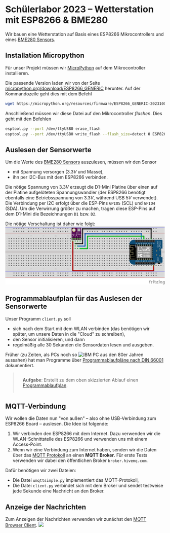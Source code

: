 # Schülerlabor 2023 – Wetterstation mit ESP8266 & BME280
Wir bauen eine Wetterstation auf Basis eines ESP8266 Mikrocontrollers und eines [BME280 Sensors](https://www.bosch-sensortec.com/products/environmental-sensors/humidity-sensors-bme280/).

## Installation Micropython
Für unser Projekt müssen wir [MicroPython](https://micropython.org) auf dem Mikrocontroller installieren.

Die passende Version laden wir von der Seite
[micropython.org/download/ESP8266_GENERIC](https://micropython.org/download/ESP8266_GENERIC)
herunter. Auf der Kommandozeile geht dies mit dem Befehl
```bash
wget https://micropython.org/resources/firmware/ESP8266_GENERIC-20231005-v1.21.0.bin
```

Anschließend müssen wir diese Datei auf den Mikrocontroller *flashen*. Dies geht mit den Befehlen
```bash
esptool.py --port /dev/ttyUSB0 erase_flash
esptool.py --port /dev/ttyUSB0 write_flash --flash_size=detect 0 ESP8266_GENERIC-20231005-v1.21.0.bin
```


## Auslesen der Sensorwerte
Um die Werte des [BME280 Sensors](https://www.bosch-sensortec.com/products/environmental-sensors/humidity-sensors-bme280/) auszulesen, müssen wir den Sensor
- mit Spannung versorgen ($3.3 V$ und Masse),
- ihn per I2C-Bus mit dem ESP8266 verbinden.

Die nötige Spannung von $3.3V$ erzeugt die D1-Mini Platine über einen auf der Platine aufgelöteten Spannungswandler (der ESP8266 benötigt ebenfalls eine Betriebsspannung von $3.3 V$, während USB $5 V$ verwendet).
Die Verbindung per I2C erfolgt über die ESP-Pins `GPIO5` (SCL) und `GPIO4` (SDA). Um die Verwirrung größer zu machen, tragen diese ESP-Pins auf dem D1-Mini die Bezeichnungen `D1` bzw. `D2`. 

Die nötige Verschaltung ist daher wie folgt:
![Schaltplan](D1_BME280_Steckplatine.png)

## Programmablaufplan für das Auslesen der Sensorwerte

Unser Programm `client.py` soll 
- sich nach dem Start mit dem WLAN verbinden (das benötigen wir später, um unsere Daten in die "Cloud" zu schreiben),
- den Sensor initialisieren, und dann
- regelmäßig alle 30 Sekunden die Sensordaten lesen und ausgeben.

Früher (zu Zeiten, als PCs noch so
![IBM PC aus den 80er Jahren](https://upload.wikimedia.org/wikipedia/commons/thumb/a/a6/IBM_PC-IMG_7271_%28transparent%29.png/320px-IBM_PC-IMG_7271_%28transparent%29.png) aussahen) hat man Programme über 
[Programmablaufpläne nach DIN 66001](https://de.wikipedia.org/wiki/Programmablaufplan) dokumentiert.

> <div style="padding: 2ex;">
> <span style="font-weight: bold;">Aufgabe</span>: 
> Erstellt zu dem oben skizzierten Ablauf einen <a href="https://de.wikipedia.org/wiki/Programmablaufplan">Programmablaufplan</a>.
> </div>

## MQTT-Verbindung
Wir wollen die Daten nun "von außen" – also ohne USB-Verbindung zum ESP8266 Board – auslesen.
Die Idee ist folgende:
1. Wir verbinden den ESP8266 mit dem Internet. Dazu verwenden wir die WLAN-Schnittstelle des ESP8266 und verwenden uns mit einem Access-Point.
2. Wenn wir eine Verbindung zum Internet haben, senden wir die Daten über das [MQTT Protokoll](https://de.wikipedia.org/wiki/MQTT) an einen **MQTT Broker**.
   Für erste Tests verwenden wir dabei den öffentlichen Broker `broker.hivemq.com`.

Dafür benötigen wir zwei Dateien:
- Die Datei `umqttsimple.py` implementiert das MQTT-Protokoll,
- Die Datei `client.py` verbindet sich mit dem Broker und sendet testweise jede Sekunde eine Nachricht an den Broker.

## Anzeige der Nachrichten
Zum Anzeigen der Nachrichten verwenden wir zunächst den [MQTT Browser Client](http://www.hivemq.com/demos/websocket-client/).
![](https://www.hivemq.com/img/mqtt-websocket-client.gif)
